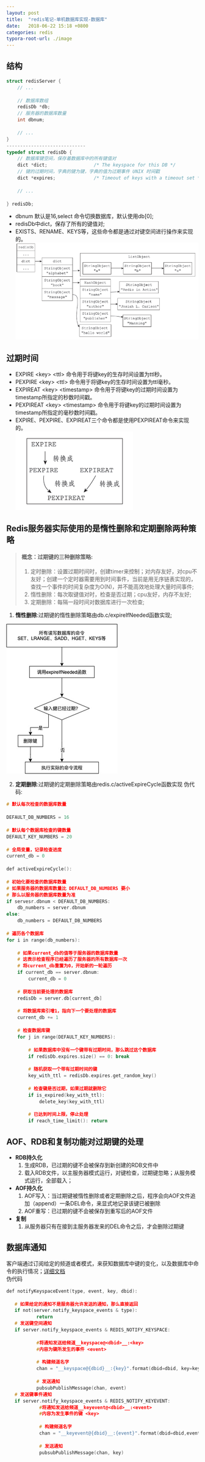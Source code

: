 ```yaml
---
layout: post
title:  "redis笔记-单机数据库实现-数据库"
date:   2018-06-22 15:18 +0800
categories: redis
typora-root-url: ./image
---
```



## 结构

~~~c
struct redisServer {
	// ...
	
  	// 数据库数组
  	redisDb *db;
  	// 服务器的数据库数量
  	int dbnum;
  	
  	// ...   
}
-----------------------------
typedef struct redisDb {
    // 数据库键空间，保存着数据库中的所有键值对
    dict *dict;                 /* The keyspace for this DB */
    // 键的过期时间，字典的键为键，字典的值为过期事件 UNIX 时间戳
    dict *expires;              /* Timeout of keys with a timeout set */
    
    // ...
    
} redisDb;
~~~

- dbnum 默认是16,select 命令切换数据库，默认使用db[0];
- redisDb中dict，保存了所有的键值对;
- EXISTS、RENAME、KEYS等，这些命令都是通过对键空间进行操作来实现的。
  ![redisDb](/../../image/redis/redisDb1.jpg)

## 过期时间

- EXPIRE \<key> \<ttl> 命令用于将键key的生存时间设置为ttl秒。
- PEXPIRE \<key> \<ttl> 命令用于将键key的生存时间设置为ttl毫秒。
- EXPIREAT \<key> \<timestamp> 命令用于将键key的过期时间设置为timestamp所指定的秒数时间戳。
- PEXPIREAT \<key> \<timestamp> 命令用于将键key的过期时间设置为timestamp所指定的毫秒数时间戳。
- EXPIRE、PEXPIRE、EXPIREAT三个命令都是使用PEXPIREAT命令来实现的。  
  ![db_expier](/../../image/redis/db_expier1.jpg)

## Redis服务器实际使用的是惰性删除和定期删除两种策略

> #### 概念：过期键的三种删除策略:  
>
> 1. 定时删除：设置过期时间时，创建timer来控制；对内存友好，对cpu不友好；创建一个定时器需要用到时间事件，当前是用无序链表实现的，查找一个事件的时间复杂度为O(N)，并不能高效地处理大量时间事件;
> 2. 惰性删除：每次取键值对时，检查是否过期；cpu友好，内存不友好;
> 3. 定期删除：每隔一段时间对数据库进行一次检查;

1. **惰性删除**:过期键的惰性删除策略由db.c/expireIfNeeded函数实现;

![expireIfNeeded](/../../image/redis/expireIfNeeded.jpg)  

2. **定期删除**:过期键的定期删除策略由redis.c/activeExpireCycle函数实现 伪代码:

```c
# 默认每次检查的数据库数量

DEFAULT_DB_NUMBERS = 16

# 默认每个数据库检查的键数量
DEFAULT_KEY_NUMBERS = 20

# 全局变量，记录检查进度
current_db = 0

def activeExpireCycle():

# 初始化要检查的数据库数量
# 如果服务器的数据库数量比 DEFAULT_DB_NUMBERS 要小
# 那么以服务器的数据库数量为准
if servesr.dbnum < DEFAULT_DB_NUMBERS:
	db_numbers = server.dbnum
else:
	db_numbers = DEFAULT_DB_NUMBERS

# 遍历各个数据库
for i in range(db_numbers):

    # 如果current_db的值等于服务器的数据库数量
    # 这表示检查程序已经遍历了服务器的所有数据库一次
    # 将current_db重置为0，开始新的一轮遍历
    if current_db == server.dbnum:
        current_db = 0

    # 获取当前要处理的数据库
    redisDb = server.db[current_db]

    # 将数据库索引增1，指向下一个要处理的数据库
    current_db += 1

    # 检查数据库键
    for j in range(DEFAULT_KEY_NUMBERS):

        # 如果数据库中没有一个键带有过期时间，那么跳过这个数据库
        if redisDb.expires.size() == 0: break

        # 随机获取一个带有过期时间的键
        key_with_ttl = redisDb.expires.get_random_key()

        # 检查键是否过期，如果过期就删除它
        if is_expired(key_with_ttl):
            delete_key(key_with_ttl)

        # 已达到时间上限，停止处理
        if reach_time_limit(): return
```

## AOF、RDB和复制功能对过期键的处理

- **RDB持久化** 
  1. 生成RDB，已过期的键不会被保存到新创建的RDB文件中
  2. 载入RDB文件，以主服务器模式运行，对键检查，过期键忽略；从服务模式运行，全部载入；
- **AOF持久化**
  1. AOF写入：当过期键被惰性删除或者定期删除之后，程序会向AOF文件追加（append）一条DEL命令，来显式地记录该键已被删除
  2. AOF重写：已过期的键不会被保存到重写后的AOF文件
- **复制** 
  1. 从服务器只有在接到主服务器发来的DEL命令之后，才会删除过期键

## 数据库通知

客户端通过订阅给定的频道或者模式，来获知数据库中键的变化，以及数据库中命令的执行情况；[详细文档](http://redisdoc.com/topic/notification.html)  
伪代码  

~~~c
def notifyKeyspaceEvent(type, event, key, dbid):

   # 如果给定的通知不是服务器允许发送的通知，那么直接返回    
   if not(server.notify_keyspace_events & type):
           return    
   # 发送键空间通知 
   if server.notify_keyspace_events & REDIS_NOTIFY_KEYSPACE:
   
           #将通知发送给频道__keyspace@<dbid>__:<key>
           #内容为键所发生的事件 <event>        
           
           # 构建频道名字        
           chan = "__keyspace@{dbid}__:{key}".format(dbid=dbid, key=key)
           
           # 发送通知        
           pubsubPublishMessage(chan, event)    
   # 发送键事件通知    
   if server.notify_keyspace_events & REDIS_NOTIFY_KEYEVENT:        
   			#将通知发送给频道__keyevent@<dbid>__:<event>        
   			#内容为发生事件的键 <key>        
   			
   			# 构建频道名字        
   			chan = "__keyevent@{dbid}__:{event}".format(dbid=dbid,event=event)        
   			
   			# 发送通知        
   			pubsubPublishMessage(chan, key)
~~~


​	